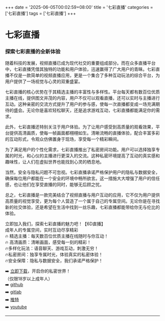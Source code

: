 +++
date = '2025-06-05T00:02:59+08:00'
title = '七彩直播'
categories = ['七彩直播']
tags = ['七彩直播']
+++

# 七彩直播

### 探索七彩直播的全新体验

随着科技的发展，视频直播已成为现代社交的重要组成部分。而在众多直播平台中，七彩直播凭借其独特的功能和用户体验，迅速赢得了广大用户的青睐。七彩直播不仅是一款简单的视频直播应用，更是一个集合了多种互动玩法的综合平台，为用户提供了一场视觉与心灵的双重盛宴。

七彩直播的核心优势在于其精选主播的丰富性与多样性。平台每天都有数百位优质主播在线，提供图文并茂的内容，用户不仅可以观看直播，还可以实时与主播进行互动。这种亲密的交流方式提升了用户的参与感，使每一次直播都变成一场充满期待的盛会。无论你是喜欢轻松聊天，还是追求游戏互动，七彩直播都能满足你的需求。

此外，七彩直播还特别关注于用户体验。为了让用户感受到高质量的观看效果，平台提供高清画质，使每一帧画面都栩栩如生。清晰流畅的直播体验，配合丰富多彩的互动形式，令观众仿佛置身于现场，享受每一个精彩瞬间。

为了满足用户的个性化需求，七彩直播推出了私密房间功能。用户可以选择独享专属的时光，和心仪的主播进行更深入的交流。这种私密环境提高了互动的真实感和趣味性，让人们在虚拟世界也能找到心灵的栖息地。

当然，安全与隐私问题不可忽视。七彩直播承诺严格保护用户的隐私与数据安全，确保每位用户都能在一个安全的环境中畅所欲言。这一措施大大增强了用户的信任感，也让他们在享受直播的同时，能够无后顾之忧。

总之，七彩直播是一款完美结合了视频直播与用户互动的应用，它不仅为用户提供高质量的视觉享受，更为每个人营造了一个属于自己的专属空间。无论你是在寻找新的社交体验，还是希望在生活中找到一丝乐趣，七彩直播都能带给你无与伦比的体验。 

立即加入我们，探索七彩直播的魅力吧！【6D直播】  
成年人的专属空间，实时互动尽享精彩  
🔥 精选主播：每天数百位优质主播在线随时与你互动！  
🔥 高清画质：清晰画面，感受每一刻的精彩！  
🔥多样化玩法：语音聊天、游戏互动，刺激无穷！  
🔥私密房间：独享专属时光，体验真实的私密体验！  
🔥安全保障：隐私与数据安全，我们承诺严格保护！  

➡️ [立即下载](https://down123.s3.ap-east-1.amazonaws.com/down/down.html?channelCode=blog)，开启你的私密世界！  
（仅限18岁以上成年人）  
➡️ [github](https://aldult-live.github.io/)  
➡️ [gitlab](https://seo-09598d.gitlab.io/)  
➡️ [推特](https://x.com/wegame33)  
➡️ [youtube](https://www.youtube.com/@6Dlive)  

---
